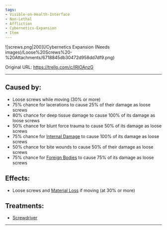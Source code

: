 ```yaml
---
tags:
- Visible-on-Health-Interface
- Non-Lethal
- Affliction
- Cybernetics-Expansion
- Item
---
```


![screws.png\|200](/Cybernetics Expansion (Needs images)/Loose%20Screws%20-%20Attachments/6718845db30472d958dd7df9.png)

Original URL: https://trello.com/c/lRIOAnzG

---

## Caused by:

- Loose screws while moving (30% or more)
- 75% chance for lacerations to cause 25% of their damage as loose screws
- 80% chance for deep tissue damage to cause 100% of its damage as loose screws
- 50% chance for blunt force trauma to cause 50% of its damage as loose screws
- 75% chance for [Internal Damage](../Any%20bodypart/archived/Internal%20Damage.md)  to cause 100% of its damage as loose screws
- 50% chance for bite wounds to cause 50% of their damage as loose screws
- 75% chance for [Foreign Bodies](../Any%20bodypart/Foreign%20Bodies.md)  to cause 75% of its damage as loose screws

## Effects:

- Loose screws and [Material Loss](Material%20Loss.md)  if moving (at 30% or more)

## Treatments:

- [Screwdriver](Screwdriver.md)

---

